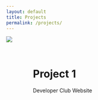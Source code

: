 ```yaml
---
layout: default
title: Projects
permalink: /projects/
---
```


<div class="justify-content-center" style="display:flex;flex-direction:row;width:100%">
	<img id="image" style="max-width:100%" src="{{ site.url }}/projectOne.jpg"/>
	<div style="margin-top: 2.8rem; margin-left: 3.5rem;">
		<h1>Project 1</h1>
		<p>Developer Club Website</p>
	</div>
</div>
